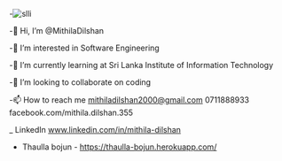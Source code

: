 -![slli](https://user-images.githubusercontent.com/86106809/130083070-d4853e14-3cf9-451f-808f-76f6042b5a81.jpg)

-👋 Hi, I’m @MithilaDilshan

-👀 I’m interested in Software Engineering

-🌱 I’m currently learning at Sri Lanka Institute of Information Technology

-💞️ I’m looking to collaborate on coding

-📫 How to reach me mithiladilshan2000@gmail.com 0711888933 facebook.com/mithila.dilshan.355

_   LinkedIn www.linkedin.com/in/mithila-dilshan

-   Thaulla bojun - https://thaulla-bojun.herokuapp.com/

